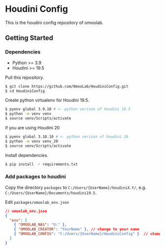 # Houdini Config

This is the houdini config repository of omoolab.

## Getting Started

### Dependencies

- Python >= 3.9
- Houdini >= 19.5

Pull this repository.

```bash
$ git clone https://github.com/OmooLab/HoudiniConfig.git
$ cd HoudiniConfig
```

Create python virtualenv for Houdini 19.5.

```bash
$ pyenv global 3.9.10 # <- python verison of houdini 19.5
$ python -m venv venv
$ source venv/Scripts/activate
```

if you are using Houdini 20

```bash
$ pyenv global 3.10.10 # <- python verison of houdini 20
$ python -m venv venv_20
$ source venv/Scripts/activate
```

Install dependencies.

```bash
$ pip install -r requirements.txt
```

### Add packages to houdini

Copy the directory `packages` to `C:/Users/{UserName}/houdiniX.Y/`, e.g. `C:/Users/{UserName}/Documents/houdini19.5`.

Edit `packages/omoolab_env.json`

```json
// omoolab_env.json
{
  "env": [
    { "OMOOLAB_NAS": "O:" }, 
    { "OMOOLAB_CREATOR": "YourName" }, // change to your name
    { "OMOOLAB_CONFIG": "C:/Users/{UserName}/HoudiniConfig" }  // change to this repository path
  ]
}
```
